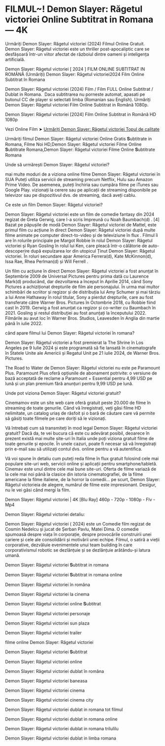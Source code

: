 # FILMUL~! Demon Slayer: Răgetul victoriei Online Subtitrat in Romana — 4K

Urmăriți Demon Slayer: Răgetul victoriei (2024) Filmul Online Gratuit. Demon Slayer: Răgetul victoriei este un thriller post-apocaliptic care se desfășoară într-un viitor afectat de războiul dintre oameni și inteligența artificială.

Demon Slayer: Răgetul victoriei [ 2024 ] FILM ONLINE SUBTITRAT IN ROMÂNĂ (Urmăriți) Demon Slayer: Răgetul victoriei2024 Film Online Subtitrat In Romana

Demon Slayer: Răgetul victoriei (2024) Film / Film FULL Online Subtitrat / Dublat in Romana. ️ Daca subtitrarea nu porneste automat, apasati pe butonul CC de player si selectati limba (Romanian sau English). ️Urmăriți Demon Slayer: Răgetul victoriei Film Online Subtitrat in Română 1080p.

Demon Slayer: Răgetul victoriei [2024] Film Online Subtitrat in Română HD 1080p

Vezi Online Film ➤ [Urmăriți Demon Slayer: Răgetul victoriei Topul de calitate](https://getroku.xyz/ro/1216221/demon-slayer-kimetsu-no-yaiba-to-the-hashira-training.html)

Urmăriți filmul Demon Slayer: Răgetul victoriei Online Gratis 𝐒ubtitrate in Romana, Filme Noi HD,Demon Slayer: Răgetul victoriei Filme Online 𝐒ubtitrate Romana,Demon Slayer: Răgetul victoriei Filme Online 𝐒ubtitrate Romana

Unde să urmărești Demon Slayer: Răgetul victoriei?

mai multe moduri de a viziona online filme Demon Slayer: Răgetul victoriei în SUA Puteți utiliza servicii de streaming precum Netflix, Hulu sau Amazon Prime Video. De asemenea, puteți închiria sau cumpăra filme pe iTunes sau Google Play. vizionați la cerere sau pe aplicații de streaming disponibile pe televizor sau pe dispozitivul dvs. de streaming, dacă aveți cablu.

Ce este un film Demon Slayer: Răgetul victoriei?

Demon Slayer: Răgetul victoriei este un film de comedie fantasy din 2024 regizat de Greta Gerwig, care l-a scris împreună cu Noah Baumbach(d) . [4] Bazat pe păpușile de modă Demon Slayer: Răgetul victoriei de Mattel, este primul film cu acțiune în direct Demon Slayer: Răgetul victoriei după multe filme animate pe computer direct-to-video și de televiziune în flux . Filmul îi are în rolurile principale pe Margot Robbie în rolul Demon Slayer: Răgetul victoriei și Ryan Gosling în rolul lui Ken, care pleacă într-o călătorie de auto-descoperire după expulzarea lor din utopicul Ținut Demon Slayer: Răgetul victoriei. În roluri secundare apar America Ferrera(d), Kate McKinnon(d), Issa Rae, Rhea Perlman(d) și Will Ferrell .

Un film cu acțiune în direct Demon Slayer: Răgetul victoriei a fost anunțat în Septembrie 2009 de Universal Pictures pentru prima dată cu Laurence Mark(d) producând, dar dezvoltarea a început în Aprilie 2014, când Sony Pictures a achiziționat drepturile de film ale personajului. În urma mai multor schimbări de scriitor și regizor și de distribuția lui Amy Schumer și mai târziu a lui Anne Hathaway în rolul titular, Sony a pierdut drepturile, care au fost transferate către Warner Bros. Pictures în Octombrie 2018, cu Robbie fiind cast în 2019. Gerwig a fost anunțat ca regizor și co-writer cu Baumbach în 2021. Gosling și restul distribuției au fost anunțați la începutului 2022. Filmările au avut loc în Warner Bros. Studios, Leavesden în Anglia din martie până în iulie 2022.

când apare filmul lui Demon Slayer: Răgetul victoriei în romana?

Demon Slayer: Răgetul victoriei a fost premierat la The Shrine în Los Angeles pe 9 Iulie 2024 și este programată să fie lansată în cinematografe în Statele Unite ale Americii și Regatul Unit pe 21 iulie 2024, de Warner Bros. Pictures.

The Road to Water de Demon Slayer: Răgetul victoriei nu este pe Paramount Plus. Paramount Plus oferă opțiunile de abonament potrivite: o versiune de bază acceptată de reclame a Paramount + Essential pentru 4,99 USD pe lună și un plan premium fără anunțuri pentru 9,99 USD pe lună.

Unde pot viziona Demon Slayer: Răgetul victoriei gratuit?

Cinemamov este un site web care oferă gratuit peste 20.000 de filme în streaming de toate genurile. Când vă înregistrați, veți găsi filme HD nelimitate, un catalog uriaș de răsfoit și o bară de căutare care vă permite să găsiți toate filmele pe care doriți să le vizionați.

Vă întrebați cum să transmiteți în mod legal Demon Slayer: Răgetul victoriei gratuit? Dacă da, te vei bucura că este cu adevărat posibil, deoarece în prezent există mai multe site-uri în Italia unde poți viziona gratuit filme de toate genurile și epocile. În unele cazuri, poate fi necesar să vă înregistrați prin e-mail sau să utilizați contul dvs. online pentru a vă autentifica.

Vă voi spune în detaliu cum puteți reda filme în flux gratuit folosind cele mai populare site-uri web, servicii online și aplicații pentru smartphone/tabletă. Cinemav este unul dintre cele mai bune site-uri. Oferta de filme variază de la cele mai noi până la clasice din istoria cinematografiei, de la filme americane la filme italiene, de la horror la comedii… pe scurt, Demon Slayer: Răgetul victorieia de alegere, numărul de filme este impresionant. Desigur, nu le vei găsi când mergi la film.

Demon Slayer: Răgetul victoriei | 4K [Blu Ray] 460p - 720p - 1080p - Flv - Mp4

Demon Slayer: Răgetul victoriei detaliu:

Demon Slayer: Răgetul victoriei ( 2024) este un Comedie film regizat de Cosmin Nedelcu și jucat de Șerban Pavlu, Matei Dima. O comedie spumoasă despre viața în corporație, despre provocările construirii unei cariere și cele ale consolidării și motivării unei echipe. Filmul, o satiră a vieții corporative, dezvăluie evenimentele unui team building în care corporativismul robotic se dezlănțuie și se dezlănțuie arătându-și latura umană.

Demon Slayer: Răgetul victoriei 𝐒ubtitrat in romana

Demon Slayer: Răgetul victoriei 𝐒ubtitrat in romana online

Demon Slayer: Răgetul victoriei în româna

Demon Slayer: Răgetul victoriei la cinema

Demon Slayer: Răgetul victoriei online 𝐒ubtitrat

Demon Slayer: Răgetul victoriei personaje

Demon Slayer: Răgetul victoriei sun plaza

Demon Slayer: Răgetul victoriei trailer

filme online Demon Slayer: Răgetul victoriei

Demon Slayer: Răgetul victoriei 𝐒ubtitrat

Demon Slayer: Răgetul victoriei online

Demon Slayer: Răgetul victoriei dublat în româna

Demon Slayer: Răgetul victoriei baneasa

Demon Slayer: Răgetul victoriei cinema

Demon Slayer: Răgetul victoriei cinema city

Demon Slayer: Răgetul victoriei dublat in romana tot filmul

Demon Slayer: Răgetul victoriei dublat in romana online

Demon Slayer: Răgetul victoriei dublat in romana trilulilu

Demon Slayer: Răgetul victoriei dublat in limba romana

